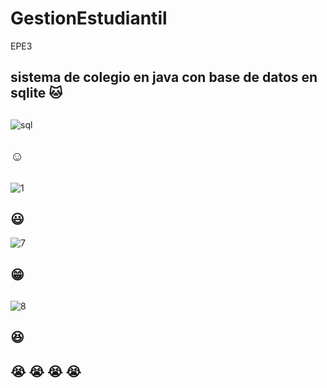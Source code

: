 # GestionEstudiantil
EPE3

## sistema de colegio  en java con  base de datos en sqlite :cat:

##
![sql](https://user-images.githubusercontent.com/51448686/60276960-9f9a0e00-98ca-11e9-879b-e645b440e777.PNG)
## :relaxed:
##
![1](https://user-images.githubusercontent.com/51448686/60277082-dff98c00-98ca-11e9-90d3-59ed79f36730.PNG)
## 
## :smiley:
![7](https://user-images.githubusercontent.com/51448686/60277114-f1429880-98ca-11e9-9452-b3db85083509.PNG)
## :grin:
##
![8](https://user-images.githubusercontent.com/51448686/60277144-03243b80-98cb-11e9-915a-8ee8b8d77b08.PNG)
## :laughing:


## :sob: :sob: :sob: :sob: 
